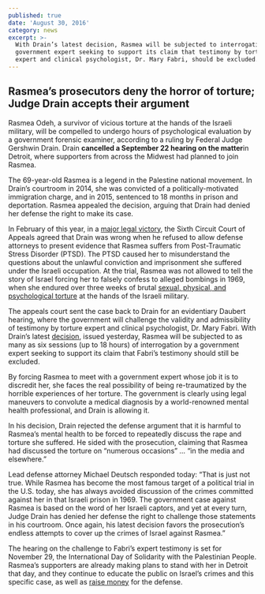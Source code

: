```yaml
---
published: true
date: 'August 30, 2016'
category: news
excerpt: >-
  With Drain’s latest decision, Rasmea will be subjected to interrogation by a
  government expert seeking to support its claim that testimony by torture
  expert and clinical psychologist, Dr. Mary Fabri, should be excluded.
---
```

## Rasmea’s prosecutors deny the horror of torture; Judge Drain accepts their argument

Rasmea Odeh, a survivor of vicious torture at the hands of the Israeli military, will be compelled to undergo hours of psychological evaluation by a government forensic examiner, according to a ruling by Federal Judge Gershwin Drain.  Drain **cancelled a September 22 hearing on the matter**in Detroit, where supporters from across the Midwest had planned to join Rasmea.

The 69-year-old Rasmea is a legend in the Palestine national movement. In Drain’s courtroom in 2014, she was convicted of a politically-motivated immigration charge, and in 2015, sentenced to 18 months in prison and deportation. Rasmea appealed the decision, arguing that Drain had denied her defense the right to make its case.

In February of this year, in a [major legal victory](http://justice4rasmea.org/news/2016/02/26/Rasmea-Defense-Committee-celebrating-today-planning-next-steps/), the Sixth Circuit Court of Appeals agreed that Drain was wrong when he refused to allow defense attorneys to present evidence that Rasmea suffers from Post-Traumatic Stress Disorder (PTSD). The PTSD caused her to misunderstand the questions about the unlawful conviction and imprisonment she suffered under the Israeli occupation. At the trial, Rasmea was not allowed to tell the story of Israel forcing her to falsely confess to alleged bombings in 1969, when she endured over three weeks of brutal [sexual, physical, and psychological torture](http://www.truth-out.org/news/item/25910-tortured-and-raped-by-israel-persecuted-by-the-united-states) at the hands of the Israeli military.

The appeals court sent the case back to Drain for an evidentiary Daubert hearing, where the government will challenge the validity and admissibility of testimony by torture expert and clinical psychologist, Dr. Mary Fabri. With Drain’s latest [decision]({{site.baseurl}}/assets/img/7656312-0--10921.pdf), issued yesterday, Rasmea will be subjected to as many as six sessions (up to 18 hours) of interrogation by a government expert seeking to support its claim that Fabri’s testimony should still be excluded.

By forcing Rasmea to meet with a government expert whose job it is to discredit her, she faces the real possibility of being re-traumatized by the horrible experiences of her torture. The government is clearly using legal maneuvers to convolute a medical diagnosis by a world-renowned mental health professional, and Drain is allowing it.

In his decision, Drain rejected the defense argument that it is harmful to Rasmea’s mental health to be forced to repeatedly discuss the rape and torture she suffered.  He sided with the prosecution, claiming that Rasmea had discussed the torture on “numerous occasions” … “in the media and elsewhere.”

Lead defense attorney Michael Deutsch responded today: “That is just not true.  While Rasmea has become the most famous target of a political trial in the U.S. today, she has always avoided discussion of the crimes committed against her in that Israeli prison in 1969. The government case against Rasmea is based on the word of her Israeli captors, and yet at every turn, Judge Drain has denied her defense the right to challenge those statements in his courtroom. Once again, his latest decision favors the prosecution’s endless attempts to cover up the crimes of Israel against Rasmea.”

The hearing on the challenge to Fabri’s expert testimony is set for November 29, the International Day of Solidarity with the Palestinian People. Rasmea’s supporters are already making plans to stand with her in Detroit that day, and they continue to educate the public on Israel’s crimes and this specific case, as well as [raise money](http://justice4rasmea.org/donate/) for the defense.

